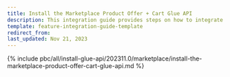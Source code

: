 ```yaml
---
title: Install the Marketplace Product Offer + Cart Glue API
description: This integration guide provides steps on how to integrate the Marketplace Product Offer + Cart Glue API feature into a Spryker project.
template: feature-integration-guide-template
redirect_from:
last_updated: Nov 21, 2023
---
```


{% include pbc/all/install-glue-api/202311.0/marketplace/install-the-marketplace-product-offer-cart-glue-api.md %} <!-- To edit, see /_includes/pbc/all/install-glue-api/202311.0/marketplace/install-the-marketplace-product-offer-cart-glue-api.md -->
